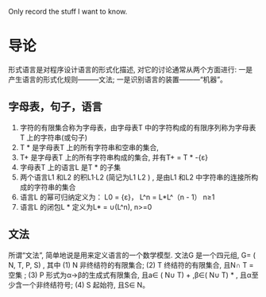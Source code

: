 Only record the stuff I want to know.

# 导论 
形式语言是对程序设计语言的形式化描述, 对它的讨论通常从两个方面进行: 一是产生语言的形式化规则———文法; 一是识别语言的装置———“机器”。

## 字母表，句子，语言
1. 字符的有限集合称为字母表，由字母表T 中的字符构成的有限序列称为字母表T 上的字符串(或句子)
2. T * 是字母表T 上的所有字符串和空串的集合,
3. T+ 是字母表T 上的所有字符串构成的集合, 并有T+ = T * -{ε}
4. 字母表T 上的语言L 是T * 的子集
5. 两个语言L1 和L2 的积L1·L2 (简记为L1 L2 ) , 是由L1 和L2 中字符串的连接所构成的字符串的集合
6. 语言L 的幂可归纳定义为： L0 = {ε}， L^n = L*L^（n - 1） n≥1
7. 语言L 的闭包L * 定义为L* = ∪(L^n), n>=0

## 文法
所谓“文法”, 简单地说是用来定义语言的一个数学模型.
文法G 是一个四元组, G= ( N, T, P, S) , 其中
(1) N 非终结符的有限集合;
(2) T 终结符的有限集合, 且N∩ T = 空集 ;
(3) P 形式为α→β的生成式有限集合, 且a∈ ( N∪ T) + ,β∈( N∪ T) * , 且α至少含一个非终结符号;
(4) S 起始符, 且S∈ N。
